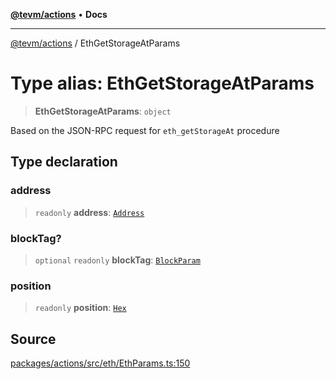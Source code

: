 [**@tevm/actions**](../README.md) • **Docs**

***

[@tevm/actions](../globals.md) / EthGetStorageAtParams

# Type alias: EthGetStorageAtParams

> **EthGetStorageAtParams**: `object`

Based on the JSON-RPC request for `eth_getStorageAt` procedure

## Type declaration

### address

> `readonly` **address**: [`Address`](Address.md)

### blockTag?

> `optional` `readonly` **blockTag**: [`BlockParam`](BlockParam.md)

### position

> `readonly` **position**: [`Hex`](Hex.md)

## Source

[packages/actions/src/eth/EthParams.ts:150](https://github.com/evmts/tevm-monorepo/blob/main/packages/actions/src/eth/EthParams.ts#L150)
